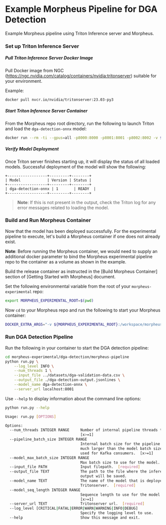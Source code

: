 <!--
# Copyright (c) 2021-2023, NVIDIA CORPORATION.
#
# Licensed under the Apache License, Version 2.0 (the "License");
# you may not use this file except in compliance with the License.
# You may obtain a copy of the License at
#
#     http://www.apache.org/licenses/LICENSE-2.0
#
# Unless required by applicable law or agreed to in writing, software
# distributed under the License is distributed on an "AS IS" BASIS,
# WITHOUT WARRANTIES OR CONDITIONS OF ANY KIND, either express or implied.
# See the License for the specific language governing permissions and
# limitations under the License.
-->

# Example Morpheus Pipeline for DGA Detection

Example Morpheus pipeline using Triton Inference server and Morpheus.

### Set up Triton Inference Server

##### Pull Triton Inference Server Docker Image
Pull Docker image from NGC (https://ngc.nvidia.com/catalog/containers/nvidia:tritonserver) suitable for your environment.

Example:

```bash
docker pull nvcr.io/nvidia/tritonserver:23.03-py3
```

##### Start Triton Inference Server Container
From the Morpheus repo root directory, run the following to launch Triton and load the `dga-detection-onnx` model:

```bash
docker run --rm -ti --gpus=all -p8000:8000 -p8001:8001 -p8002:8002 -v $PWD/dga-detection/models:/models nvcr.io/nvidia/tritonserver:23.03-py3 tritonserver --model-repository=/models/triton-model-repo --exit-on-error=false --model-control-mode=explicit --load-model dga-detection-onnx
```

##### Verify Model Deployment
Once Triton server finishes starting up, it will display the status of all loaded models. Successful deployment of the model will show the following:

```
+------------------+---------+--------+
| Model            | Version | Status |
+------------------+---------+--------+
| dga-detection-onnx | 1       | READY  |
+------------------+---------+--------+
```

> **Note**: If this is not present in the output, check the Triton log for any error messages related to loading the model.

### Build and Run Morpheus Container

Now that the model has been deployed successfully. For the experimental pipeline to execute, let's build a Morpheus container if one does not already exist.

**Note**: Before running the Morpheus container, we would need to supply an additional docker parameter to bind the Morpheus experimental pipeline repo to the container as a volume as shown in the example.

Build the release container as instructed in the [Build Morpheus Container] section of [Getting Started with Morpheus] document.

Set the following environmental variable from the root of your `morpheus-experimental` repo:
```bash
export MORPHEUS_EXPERIMENTAL_ROOT=$(pwd)
```

Now `cd` to your Morpheus repo and run the following to start your Morpheus container:
```bash
DOCKER_EXTRA_ARGS="-v ${MORPHEUS_EXPERIMENTAL_ROOT}:/workspace/morpheus-experimental" ./docker/run_container_release.sh
```

### Run DGA Detection Pipeline

Run the following in your container to start the DGA detection pipeline:

```bash
cd morpheus-experimental/dga-detection/morpheus-pipeline
python run.py \
    --log_level INFO \
    --num_threads 1 \
    --input_file ../datasets/dga-validation-data.csv \
    --output_file ./dga-detection-output.jsonlines \
    --model_name dga-detection-onnx \
    --server_url localhost:8001
```

Use `--help` to display information about the command line options:

```bash
python run.py --help

Usage: run.py [OPTIONS]

Options:
  --num_threads INTEGER RANGE     Number of internal pipeline threads to use.
                                  [x>=1]
  --pipeline_batch_size INTEGER RANGE
                                  Internal batch size for the pipeline. Can be
                                  much larger than the model batch size. Also
                                  used for Kafka consumers.  [x>=1]
  --model_max_batch_size INTEGER RANGE
                                  Max batch size to use for the model.  [x>=1]
  --input_file PATH               Input filepath.  [required]
  --output_file TEXT              The path to the file where the inference
                                  output will be saved.
  --model_name TEXT               The name of the model that is deployed on
                                  Tritonserver.  [required]
  --model_seq_length INTEGER RANGE
                                  Sequence length to use for the model.
                                  [x>=1]
  --server_url TEXT               Tritonserver url.  [required]
  --log_level [CRITICAL|FATAL|ERROR|WARN|WARNING|INFO|DEBUG]
                                  Specify the logging level to use.
  --help                          Show this message and exit.
```

